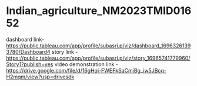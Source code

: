 # Indian_agriculture_NM2023TMID01652

dashboard link- https://public.tableau.com/app/profile/subasri.p/viz/dashboard_16963261393780/Dashboard4
story link    - https://public.tableau.com/app/profile/subasri.p/viz/story_16965741779960/Story1?publish=yes
video demonstration link    - https://drive.google.com/file/d/16gHqi-FWEFkSaCmjBg_iw5JBcq-H2mqm/view?usp=drivesdk
